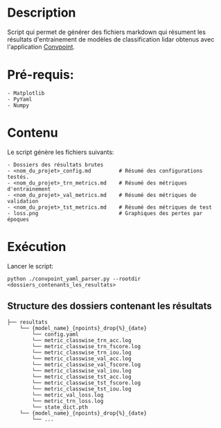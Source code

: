 # Description
Script qui permet de générer des fichiers markdown qui résument les résultats d'entrainement de modèles de classification lidar obtenus avec  
l'application [Convpoint](https://github.com/mpelchat04/ConvPoint).

# Pré-requis:   
```shell
- Matplotlib
- PyYaml
- Numpy
```  

# Contenu
Le script génère les fichiers suivants:  
```
- Dossiers des résultats brutes  
- <nom_du_projet>_config.md         # Résumé des configurations testés.  
- <nom_du_projet>_trn_metrics.md    # Résumé des métriques d'entrainement  
- <nom_du_projet>_val_metrics.md    # Résumé des métriques de validation   
- <nom_du_projet>_tst_metrics.md    # Résumé des métriques de test   
- loss.png                          # Graphiques des pertes par époques
```

# Exécution
Lancer le script:
```shell
python ./convpoint_yaml_parser.py --rootdir <dossiers_contenants_les_resultats>
```
## Structure des dossiers contenant les résultats
```
├── resultats
    └── {model_name}_{npoints}_drop{%}_{date}
        └── config.yaml
        └── metric_classwise_trn_acc.log
        └── metric_classwise_trn_fscore.log
        └── metric_classwise_trn_iou.log
        └── metric_classwise_val_acc.log
        └── metric_classwise_val_fscore.log
        └── metric_classwise_val_iou.log
        └── metric_classwise_tst_acc.log
        └── metric_classwise_tst_fscore.log
        └── metric_classwise_tst_iou.log
        └── metric_val_loss.log
        └── metric_trn_loss.log
        └── state_dict.pth
    └── {model_name}_{npoints}_drop{%}_{date}
        └── ...
```
